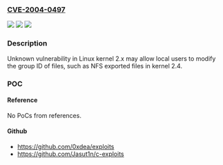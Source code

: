 ### [CVE-2004-0497](https://cve.mitre.org/cgi-bin/cvename.cgi?name=CVE-2004-0497)
![](https://img.shields.io/static/v1?label=Product&message=n%2Fa&color=blue)
![](https://img.shields.io/static/v1?label=Version&message=n%2Fa&color=blue)
![](https://img.shields.io/static/v1?label=Vulnerability&message=n%2Fa&color=brighgreen)

### Description

Unknown vulnerability in Linux kernel 2.x may allow local users to modify the group ID of files, such as NFS exported files in kernel 2.4.

### POC

#### Reference
No PoCs from references.

#### Github
- https://github.com/0xdea/exploits
- https://github.com/Jasut1n/c-exploits

